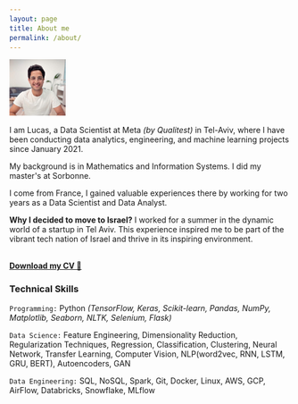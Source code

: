 ```yaml
---
layout: page
title: About me
permalink: /about/
---
```


<img src="/profil.jpg" alt="ProfilePic" width="20%" height="auto">

I am Lucas, a Data Scientist at Meta _(by Qualitest)_ in Tel-Aviv, where I have been conducting data analytics, engineering, and machine learning projects since January 2021.

My background is in Mathematics and Information Systems. I did my master's at Sorbonne. 

I come from France, I gained valuable experiences there by working for two years as a Data Scientist and Data Analyst.

**Why I decided to move to Israel?**
I worked for a summer in the dynamic world of a startup in Tel Aviv. This experience inspired me to be part of the vibrant tech nation of Israel and thrive in its inspiring environment.

<br>
<a href="/Lucas_Bensaid_DS_.pdf" download><strong>Download my CV &#x1F4C4;</strong></a>


<br>

### Technical Skills
`Programming:` Python _(TensorFlow, Keras, Scikit-learn, Pandas, NumPy, Matplotlib, Seaborn, NLTK, Selenium, Flask)_

`Data Science:` Feature Engineering, Dimensionality Reduction, Regularization Techniques, Regression, Classification, Clustering, Neural Network, Transfer Learning, Computer Vision, NLP(word2vec, RNN, LSTM, GRU, BERT), Autoencoders, GAN

`Data Engineering:` SQL, NoSQL, Spark, Git, Docker, Linux, AWS, GCP, AirFlow, Databricks, Snowflake, MLflow 
